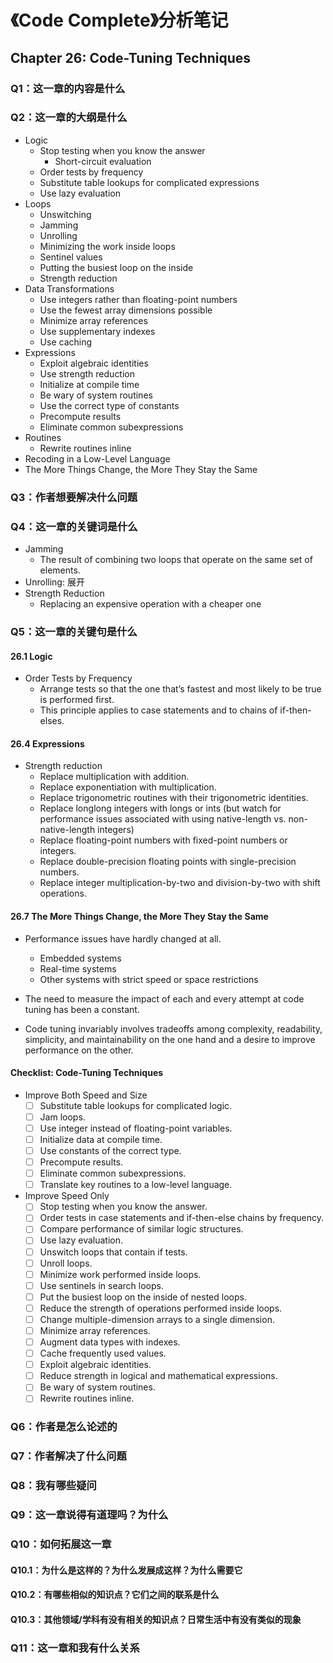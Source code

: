 # 《Code Complete》分析笔记

## Chapter 26: Code-Tuning Techniques

### Q1：这一章的内容是什么

### Q2：这一章的大纲是什么

- Logic
  - Stop testing when you know the answer
    - Short-circuit evaluation
  - Order tests by frequency
  - Substitute table lookups for complicated expressions
  - Use lazy evaluation
- Loops
  - Unswitching
  - Jamming
  - Unrolling
  - Minimizing the work inside loops
  - Sentinel values
  - Putting the busiest loop on the inside
  - Strength reduction
- Data Transformations
  - Use integers rather than floating-point numbers
  - Use the fewest array dimensions possible
  - Minimize array references
  - Use supplementary indexes
  - Use caching
- Expressions
  - Exploit algebraic identities
  - Use strength reduction
  - Initialize at compile time
  - Be wary of system routines
  - Use the correct type of constants
  - Precompute results
  - Eliminate common subexpressions
- Routines
  - Rewrite routines inline
- Recoding in a Low-Level Language
- The More Things Change, the More They Stay the Same

### Q3：作者想要解决什么问题

### Q4：这一章的关键词是什么

- Jamming
  - The result of combining two loops that operate on the same set of elements.
- Unrolling: 展开
- Strength Reduction
  - Replacing an expensive operation with a cheaper one

### Q5：这一章的关键句是什么

#### 26.1 Logic

- Order Tests by Frequency
  - Arrange tests so that the one that’s fastest and most likely to be true is performed first.
  - This principle applies to case statements and to chains of if-then-elses.

#### 26.4 Expressions

- Strength reduction
  - Replace multiplication with addition.
  - Replace exponentiation with multiplication.
  - Replace trigonometric routines with their trigonometric identities.
  - Replace longlong integers with longs or ints
    (but watch for performance issues associated with using native-length vs. non-native-length integers)
  - Replace floating-point numbers with fixed-point numbers or integers.
  - Replace double-precision floating points with single-precision numbers.
  - Replace integer multiplication-by-two and division-by-two with shift operations.

#### 26.7 The More Things Change, the More They Stay the Same

- Performance issues have hardly changed at all.
  - Embedded systems
  - Real-time systems
  - Other systems with strict speed or space restrictions

- The need to measure the impact of each and every attempt at code tuning has been a constant.

- Code tuning invariably involves tradeoffs among complexity, readability, simplicity, and maintainability on the one hand and
  a desire to improve performance on the other.

#### Checklist: Code-Tuning Techniques

- Improve Both Speed and Size
  - [ ] Substitute table lookups for complicated logic.
  - [ ] Jam loops.
  - [ ] Use integer instead of floating-point variables.
  - [ ] Initialize data at compile time.
  - [ ] Use constants of the correct type.
  - [ ] Precompute results.
  - [ ] Eliminate common subexpressions.
  - [ ] Translate key routines to a low-level language.

- Improve Speed Only
  - [ ] Stop testing when you know the answer.
  - [ ] Order tests in case statements and if-then-else chains by frequency.
  - [ ] Compare performance of similar logic structures.
  - [ ] Use lazy evaluation.
  - [ ] Unswitch loops that contain if tests.
  - [ ] Unroll loops.
  - [ ] Minimize work performed inside loops.
  - [ ] Use sentinels in search loops.
  - [ ] Put the busiest loop on the inside of nested loops.
  - [ ] Reduce the strength of operations performed inside loops.
  - [ ] Change multiple-dimension arrays to a single dimension.
  - [ ] Minimize array references.
  - [ ] Augment data types with indexes.
  - [ ] Cache frequently used values.
  - [ ] Exploit algebraic identities.
  - [ ] Reduce strength in logical and mathematical expressions.
  - [ ] Be wary of system routines.
  - [ ] Rewrite routines inline.

### Q6：作者是怎么论述的

### Q7：作者解决了什么问题

### Q8：我有哪些疑问

### Q9：这一章说得有道理吗？为什么

### Q10：如何拓展这一章

#### Q10.1：为什么是这样的？为什么发展成这样？为什么需要它

#### Q10.2：有哪些相似的知识点？它们之间的联系是什么

#### Q10.3：其他领域/学科有没有相关的知识点？日常生活中有没有类似的现象

### Q11：这一章和我有什么关系
